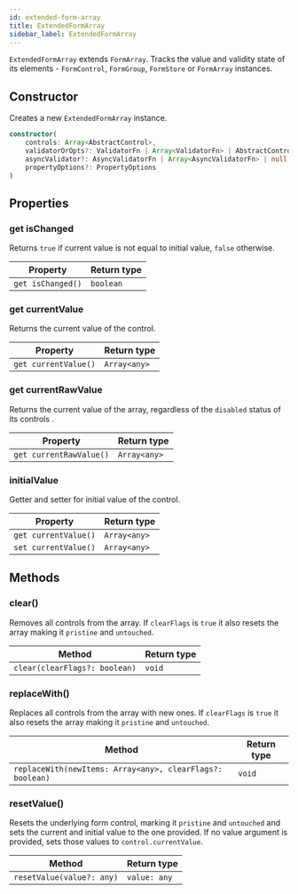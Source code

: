 ```yaml
---
id: extended-form-array
title: ExtendedFormArray
sidebar_label: ExtendedFormArray
---
```


`ExtendedFormArray` extends `FormArray`. Tracks the value and validity state of its elements - `FormControl`, `FormGroup`, `FormStore` or `FormArray` instances.

## Constructor

Creates a new `ExtendedFormArray` instance.

```ts
constructor(
    controls: Array<AbstractControl>,
    validatorOrOpts?: ValidatorFn | Array<ValidatorFn> | AbstractControlOptions | null,
    asyncValidator?: AsyncValidatorFn | Array<AsyncValidatorFn> | null,
    propertyOptions?: PropertyOptions
)
```

## Properties

### get isChanged

Returns `true` if current value is not equal to initial value, `false` otherwise.

| Property | Return type |
| --------- | ------------- |
| `get isChanged()` | `boolean` |

### get currentValue

Returns the current value of the control.

| Property | Return type |
| --------- | ------------- |
| `get currentValue()` | `Array<any>` |

### get currentRawValue

Returns the current value of the array, regardless of the `disabled` status of its controls .

| Property | Return type |
| --------- | ------------- |
| `get currentRawValue()` | `Array<any>` |

### initialValue

Getter and setter for initial value of the control.

| Property | Return type |
| --------- | ------------- |
| `get currentValue()` | `Array<any>` |
| `set currentValue()` | `Array<any>` |

## Methods

### clear()

Removes all controls from the array. If `clearFlags` is `true` it also resets the array making it `pristine` and `untouched`.

| Method | Return type |
| --------- | ------------- |
| `clear(clearFlags?: boolean)` | `void` |

### replaceWith()

Replaces all controls from the array with new ones. If `clearFlags` is `true` it also resets the array making it `pristine` and `untouched`.

| Method | Return type |
| --------- | ------------- |
| `replaceWith(newItems: Array<any>, clearFlags?: boolean)` | `void` |

### resetValue()

Resets the underlying form control, marking it `pristine` and `untouched` and sets the current and initial value to the one provided. If no value argument is provided, sets those values to `control.currentValue`.

| Method | Return type |
| --------- | ------------- |
| `resetValue(value?: any)` | `value: any` |
